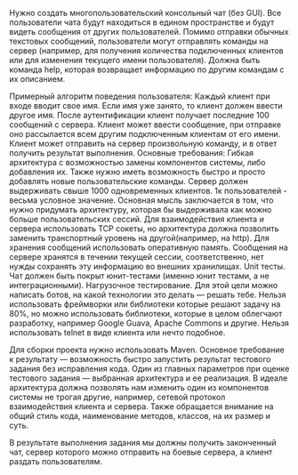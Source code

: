 Нужно создать многопользовательский консольный чат (без GUI). Все пользователи чата будут находиться в едином пространстве и будут видеть сообщения от других пользователей. Помимо отправки обычных текстовых сообщений, пользователи могут отправлять команды на сервер (например, для получения количества подключенных клиентов или для изменения текущего имени пользователя). Должна быть команда help, которая возвращает информацию по другим командам с их описанием.


Примерный алгоритм поведения пользователя:
Каждый клиент при входе вводит свое имя. Если имя уже занято, то клиент должен ввести другое имя.
После аутентификации клиент получает последние 100 сообщений с сервера.
Клиент может ввести сообщение, при отправке оно рассылается всем другим подключенным клиентам от его имени.
Клиент может отправить на сервер произвольную команду, и в ответ получить результат выполнения.
Основные требования:
Гибкая архитектура с возможностью замены компонентов системы, либо добавления их. Также нужно иметь возможность быстро и просто добавлять новые пользовательские команды.
Сервер должен выдерживать свыше 1000 одновременных клиентов. 1к пользователей - весьма условное значение. Основная мысль заключается в том, что нужно придумать архитектуру, которая бы выдерживала как можно больше пользовательских сессий.
Для взаимодействия клиента и сервера использовать TCP сокеты, но архитектура должна позволить заменить транспортный уровень на другой(например, на http).
Для хранения сообщений использовать оперативную память. Сообщения на сервере хранятся в течении текущей сессии, соответственно, нет нужды сохранять эту информацию во внешних хранилищах.
Unit тесты. Чат должен быть покрыт юнит-тестами (именно юнит тестами, а не интеграционными).
Нагрузочное тестирование. Для этой цели можно написать ботов, на какой технологии это делать — решать тебе.
Нельзя использовать фреймворки или библиотеки которые решают задачу на 80%, но можно использовать библиотеки, которые в целом облегчают разработку, например Google Guava, Apache Commons и другие.
Нельзя использовать telnet в виде клиента или нечто подобное.


Для сборки проекта нужно использовать Maven. Основное требование к результату — возможность быстро запустить результат тестового задания без исправления кода.
Один из главных параметров при оценке тестового задания — выбранная архитектура и ее реализация. В идеале архитектура должна позволять нам изменить один из компонентов системы не трогая другие, например, сетевой протокол взаимодействия клиента и сервера. Также обращается внимание на общий стиль кода, наименование методов, классов, на их размер и суть.


В результате выполнения задания мы должны получить законченный чат, сервер которого можно отправить на боевые сервера, а клиент раздать пользователям.
